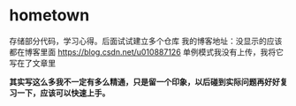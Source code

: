 # hometown
存储部分代码，学习心得。后面试试建立多个仓库
我的博客地址：没显示的应该都在博客里面
https://blog.csdn.net/u010887126
单例模式我没有上传，我将它写在了文章里


**其实写这么多我不一定有多么精通，只是留一个印象，以后碰到实际问题再好好复习一下，应该可以快速上手。**
